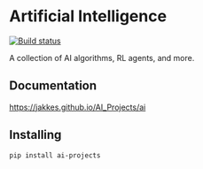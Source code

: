 # Artificial Intelligence
[![Build status](https://github.com/jakkes/AI_Projects/actions/workflows/python-app.yml/badge.svg?branch=master)](https://github.com/jakkes/AI_Projects/actions/workflows/python-app.yml)

A collection of AI algorithms, RL agents, and more.


## Documentation
https://jakkes.github.io/AI_Projects/ai



## Installing
```
pip install ai-projects
```
